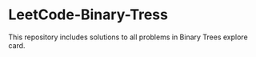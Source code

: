 # LeetCode-Binary-Tress
This repository includes solutions to all problems in Binary Trees explore card. 
